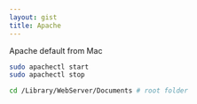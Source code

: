 ```yaml
---
layout: gist
title: Apache
---
```


Apache default from Mac
```sh
sudo apachectl start
sudo apachectl stop

cd /Library/WebServer/Documents # root folder
```
